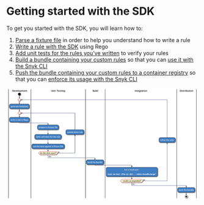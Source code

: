 # Getting started with the SDK

To get you started with the SDK, you will learn how to:

1. [Parse a fixture file](parsing-an-input-file.md) in order to help you understand how to write a rule
2. [​Write a rule with the SDK](writing-a-rule.md) using Rego
3. [Add unit tests for the rules you’ve written](testing-a-rule.md) to verify your rules
4. [Build a bundle containing your custom rules](bundling-rules.md) so that you can [use it with the Snyk CLI](../use-iac-custom-rules-with-cli/)
5. [Push the bundle containing your custom rules to a container registry](pushing-a-bundle.md) so that you can [enforce its usage with the Snyk CLI](../use-iac-custom-rules-with-cli/#to-test-for-a-custom-issue-using-a-bundle-from-a-container-registry)

![Development to Distribution Workflow](<../../../../.gitbook/assets/image (117) (2).png>)
